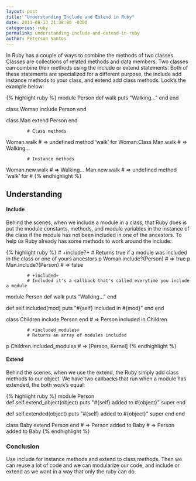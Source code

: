 ```yaml
---
layout: post
title: "Understanding Include and Extend in Ruby"
date: 2011-08-13 21:38:08 -0300
categories: ruby
permalink: understanding-include-and-extend-in-ruby
author: Peterson Santos
---
```


In Ruby has a couple of ways to combine the methods of two classes. Classes are collections of related methods and data members. Two classes can combine their methods using the include or extend statements. Both of these statements are specialized for a different purpose, the include add instance methods to your class, and extend add class methods. Look’s the example below:

{% highlight ruby %}
module Person
  def walk
    puts "Walking..."
  end
end

class Woman
  include Person
end

class Man
  extend Person
end

			# Class methods
Woman.walk
			# => undefined method ‘walk’ for Woman:Class
Man.walk
			# => Walking...

			# Instance methods
Woman.new.walk
			# => Walking...
Man.new.walk
			# => undefined method ‘walk’ for #
{% endhighlight %}

## Understanding

#### Include

Behind the scenes, when we include a module in a class, that Ruby does is put the module constants, methods, and module variables in the instance of the class if the module has not been included in one of the ancestors.
To help us Ruby already has some methods to work around the include:


{% highlight ruby %}
			# +include?+
			# Returns true if a module was included in the class or one of yours ancestors
p Woman.include?(Person)
			# => true
p Man.include?(Person)
			# => false

			# +included+
			# Included it's a callback that's called everytime you include a module
module Person
  def walk
    puts "Walking..."
  end

  def self.included(mod)
    puts "#{self} included in #{mod}"
  end
end

class Children
  include Person
end
			# => Person included in Children

			# +included_modules+
			# Returns an array of modules included
p Children.included_modules
			# => [Person, Kernel]
{% endhighlight %}

#### Extend

Behind the scenes, when we use the extend, the Ruby simply add class methods to our object.
We have two callbacks that run when a module has extended, the both work’s equal:

{% highlight ruby %}
module Person  
  def self.extend_object(object)
     puts "#{self} added to #{object}"
     super
  end

  def self.extended(object)
     puts "#{self} added to #{object}"
     super
  end
end

class Baby
  extend Person
end
			# => Person added to Baby
			# => Person added to Baby
{% endhighlight %}

### Conclusion

Use include for instance methods and extend to class methods. Then we can reuse a lot of code and we can modularize our code, and include or extend as we want in a way that only the ruby can do.
